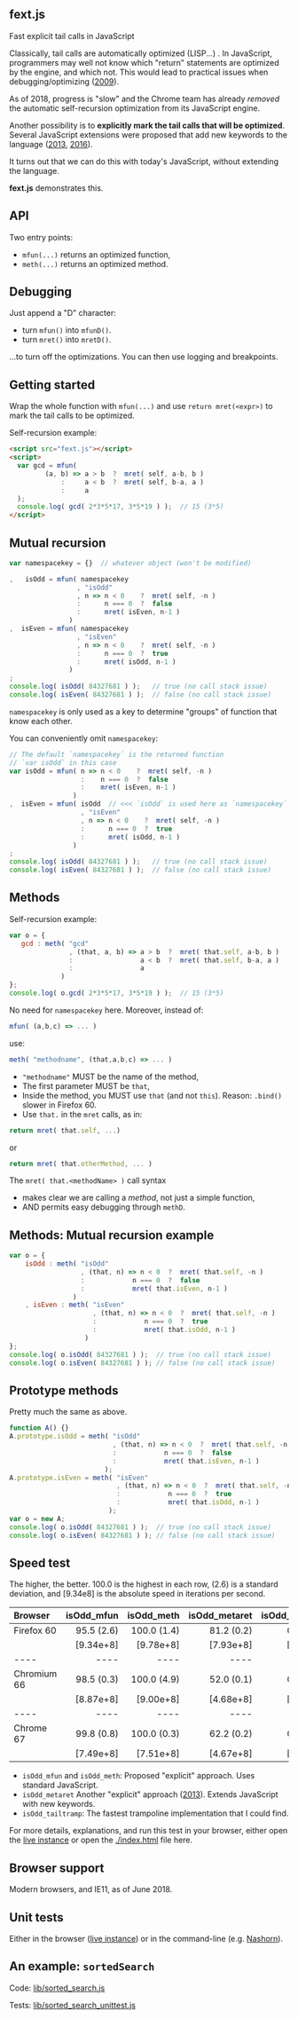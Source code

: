 ## fext.js
Fast explicit tail calls in JavaScript

Classically, tail calls are automatically optimized (LISP...) . In JavaScript, 
programmers may well not know which "return" statements are optimized by the engine, and which not.
This would lead to practical issues when debugging/optimizing ([2009](http://neopythonic.blogspot.de/2009/04/final-words-on-tail-calls.html)).

As of 2018, progress is "slow" and the Chrome team has already *removed* the automatic self-recursion optimization from its JavaScript engine.

Another possibility is to **explicitly mark the tail calls that will be optimized**. Several JavaScript extensions were proposed that add new keywords to the language ([2013](http://glat.info/js.metaret/), [2016](https://github.com/tc39/proposal-ptc-syntax)).

It turns out that we can do this with today's JavaScript, without extending the language.

**fext.js** demonstrates this.

## API

Two entry points:
 * `mfun(...)` returns an optimized function,
 * `meth(...)` returns an optimized method.

## Debugging

Just append a "D" character:

 * turn `mfun()` into `mfunD()`.
 * turn `mret()` into `mretD()`.

...to turn off the optimizations. You can then use logging and
breakpoints.

## Getting started

Wrap the whole function with `mfun(...)` and use `return mret(<expr>)` to mark the tail calls to be optimized.

Self-recursion example:
```html
<script src="fext.js"></script>
<script>
  var gcd = mfun(
         (a, b) => a > b  ?  mret( self, a-b, b )
             :     a < b  ?  mret( self, b-a, a )
             :     a
  );
  console.log( gcd( 2*3*5*17, 3*5*19 ) );  // 15 (3*5)
</script>
```
  
## Mutual recursion
 
 ```js
 var namespacekey = {}  // whatever object (won't be modified)

,   isOdd = mfun( namespacekey
                  , "isOdd"
                  , n => n < 0    ?  mret( self, -n )
                  :      n === 0  ?  false
                  :      mret( isEven, n-1 )
                )
,  isEven = mfun( namespacekey
                  , "isEven"
                  , n => n < 0    ?  mret( self, -n )
                  :      n === 0  ?  true
                  :      mret( isOdd, n-1 )
                )
;
console.log( isOdd( 84327681 ) );   // true (no call stack issue)
console.log( isEven( 84327681 ) );  // false (no call stack issue)
```
 
`namespacekey` is only used as a key to determine "groups" of function that know each other.

You can conveniently omit `namespacekey`:
```js
// The default `namespacekey` is the returned function
// `var isOdd` in this case
var isOdd = mfun( n => n < 0    ?  mret( self, -n )
                  :    n === 0  ?  false
                  :    mret( isEven, n-1 )
                )
,  isEven = mfun( isOdd  // <<< `isOdd` is used here as `namespacekey`
                  , "isEven"
                  , n => n < 0    ?  mret( self, -n )
                  :      n === 0  ?  true
                  :      mret( isOdd, n-1 )
                )
;
console.log( isOdd( 84327681 ) );   // true (no call stack issue)
console.log( isEven( 84327681 ) );  // false (no call stack issue)
```

## Methods

Self-recursion example:
 ```js
 var o = {
    gcd : meth( "gcd"
                , (that, a, b) => a > b  ?  mret( that.self, a-b, b )
                :                 a < b  ?  mret( that.self, b-a, a )
                :                 a
              )
};
console.log( o.gcd( 2*3*5*17, 3*5*19 ) );  // 15 (3*5)
```

No need for `namespacekey` here. Moreover, instead of:
```js
mfun( (a,b,c) => ... )
```
use:
```js
meth( "methodname", (that,a,b,c) => ... )
```
 * `"methodname"` MUST be the name of the method,
 * The first parameter MUST be `that`,
 * Inside the method, you MUST use `that` (and not `this`). Reason: `.bind()` slower in Firefox 60.
 * Use `that.` in the `mret` calls, as in:
```js
return mret( that.self, ...)
```
or
```js
return mret( that.otherMethod, ... )
```

The `mret( that.<methodName> )` call syntax
 * makes clear we are calling a *method*, not just a simple function,
 * AND permits easy debugging through `methD`.
 
## Methods: Mutual recursion example
```js
var o = {
    isOdd : meth( "isOdd"
                  , (that, n) => n < 0  ?  mret( that.self, -n )
                  :            n === 0  ?  false
                  :            mret( that.isEven, n-1 )
                )
    , isEven : meth( "isEven"
                     , (that, n) => n < 0  ?  mret( that.self, -n )
                     :            n === 0  ?  true
                     :            mret( that.isOdd, n-1 )
                   )
};
console.log( o.isOdd( 84327681 ) );  // true (no call stack issue)
console.log( o.isEven( 84327681 ) ); // false (no call stack issue)
```

## Prototype methods

Pretty much the same as above.

```js
function A() {}
A.prototype.isOdd = meth( "isOdd"
                          , (that, n) => n < 0  ?  mret( that.self, -n )
                          :            n === 0  ?  false
                          :            mret( that.isEven, n-1 )
                        );
A.prototype.isEven = meth( "isEven"
                           , (that, n) => n < 0  ?  mret( that.self, -n )
                           :            n === 0  ?  true
                           :            mret( that.isOdd, n-1 )
                         );
var o = new A;
console.log( o.isOdd( 84327681 ) );  // true (no call stack issue)
console.log( o.isEven( 84327681 ) ); // false (no call stack issue)
```

## Speed test

The higher, the better. 100.0 is the highest in each row, (2.6) is a
standard deviation, and [9.34e8] is the absolute speed in iterations
per second.

| Browser     | isOdd_mfun |  isOdd_meth | isOdd_metaret | isOdd_tailtramp |
| :---        |       ---: |        ---: |          ---: |            ---: |
| Firefox 60  | 95.5 (2.6) | 100.0 (1.4) |    81.2 (0.2) |      0.1 (<0.1) |
|             |  [9.34e+8] |   [9.78e+8] |     [7.93e+8] |       [1.25e+6] |
| ----        |       ---- |        ---- |          ---- |            ---- |
| Chromium 66 | 98.5 (0.3) | 100.0 (4.9) |    52.0 (0.1) |      0.7 (<0.1) |
|             |  [8.87e+8] |   [9.00e+8] |     [4.68e+8] |       [6.12e+6] |
| ----        |       ---- |        ---- |          ---- |            ---- |
| Chrome 67   | 99.8 (0.8) | 100.0 (0.3) |    62.2 (0.2) |      0.8 (<0.1) |
|             |  [7.49e+8] |   [7.51e+8] |     [4.67e+8] |       [6.18e+6] |

 * `isOdd_mfun` and `isOdd_meth`: Proposed "explicit" approach. Uses standard JavaScript.
 * `isOdd_metaret` Another "explicit" approach ([2013](http://glat.info/js.metaret/)). Extends JavaScript with new keywords.
 * `isOdd_tailtramp`: The fastest trampoline implementation that I could find.

For more details, explanations, and run this test in your browser,
either open the [live instance](http://glat.info/fext/) or open the
[./index.html](./index.html) file here.

## Browser support

Modern browsers, and IE11, as of June 2018.

## Unit tests

Either in the browser ([live instance](http://glat.info/fext/)) or in the command-line (e.g. [Nashorn](https://github.com/glathoud/fext/tree/master/nashorn)).

## An example: `sortedSearch`

Code: [lib/sorted_search.js](lib/sorted_search.js)

Tests: [lib/sorted_search_unittest.js](lib/sorted_search_unittest.js)
